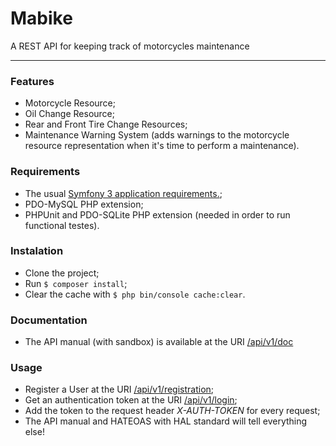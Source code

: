 Mabike
======
A REST API for keeping track of motorcycles maintenance 

--------
### Features
- Motorcycle Resource;
- Oil Change Resource;
- Rear and Front Tire Change Resources;
- Maintenance Warning System  (adds warnings to the motorcycle resource representation when it's time to perform a maintenance).

### Requirements
- The usual [Symfony 3 application requirements.](http://symfony.com/doc/3.0/reference/requirements.html);
- PDO-MySQL PHP extension;
- PHPUnit and PDO-SQLite PHP extension (needed in order to run functional testes).

### Instalation
- Clone the project;
- Run  ``` $ composer install ```;
- Clear the cache with ``` $ php bin/console cache:clear ```.

### Documentation
- The API manual (with sandbox) is available at the URI [/api/v1/doc](/api/v1/doc)

### Usage
- Register a User at the URI [/api/v1/registration](/api/v1/registration);
- Get an authentication token at the URI  [/api/v1/login](/api/v1/login);
- Add the token to the request header *X-AUTH-TOKEN* for every request;
- The API manual and HATEOAS with HAL standard will tell everything else!

